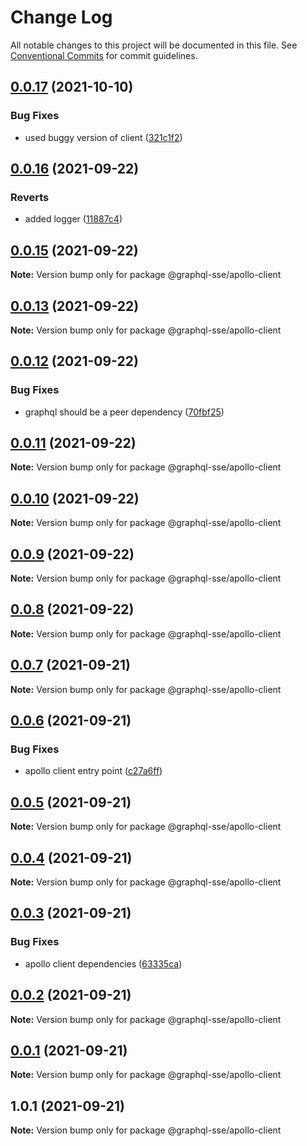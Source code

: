 # Change Log

All notable changes to this project will be documented in this file.
See [Conventional Commits](https://conventionalcommits.org) for commit guidelines.

## [0.0.17](https://github.com/faboulaws/graphql-sse/compare/@graphql-sse/apollo-client@0.0.16...@graphql-sse/apollo-client@0.0.17) (2021-10-10)


### Bug Fixes

* used buggy version of client ([321c1f2](https://github.com/faboulaws/graphql-sse/commit/321c1f28d9808d137f05218386c25eb6f901fd87))





## [0.0.16](https://github.com/faboulaws/graphql-sse/compare/@graphql-sse/apollo-client@0.0.15...@graphql-sse/apollo-client@0.0.16) (2021-09-22)


### Reverts

* added logger ([11887c4](https://github.com/faboulaws/graphql-sse/commit/11887c49882fa00f3f5af9a42dd437388fe57746))





## [0.0.15](https://github.com/faboulaws/graphql-sse/compare/@graphql-sse/apollo-client@0.0.13...@graphql-sse/apollo-client@0.0.15) (2021-09-22)

**Note:** Version bump only for package @graphql-sse/apollo-client





## [0.0.13](https://github.com/faboulaws/graphql-sse/compare/@graphql-sse/apollo-client@0.0.12...@graphql-sse/apollo-client@0.0.13) (2021-09-22)

**Note:** Version bump only for package @graphql-sse/apollo-client





## [0.0.12](https://github.com/faboulaws/graphql-sse/compare/@graphql-sse/apollo-client@0.0.11...@graphql-sse/apollo-client@0.0.12) (2021-09-22)


### Bug Fixes

* graphql should be a peer dependency ([70fbf25](https://github.com/faboulaws/graphql-sse/commit/70fbf251e7fb3f88829e7b281a184e045c177844))





## [0.0.11](https://github.com/faboulaws/graphql-sse/compare/@graphql-sse/apollo-client@0.0.10...@graphql-sse/apollo-client@0.0.11) (2021-09-22)

**Note:** Version bump only for package @graphql-sse/apollo-client





## [0.0.10](https://github.com/faboulaws/graphql-sse/compare/@graphql-sse/apollo-client@0.0.9...@graphql-sse/apollo-client@0.0.10) (2021-09-22)

**Note:** Version bump only for package @graphql-sse/apollo-client





## [0.0.9](https://github.com/faboulaws/graphql-sse/compare/@graphql-sse/apollo-client@0.0.8...@graphql-sse/apollo-client@0.0.9) (2021-09-22)

**Note:** Version bump only for package @graphql-sse/apollo-client





## [0.0.8](https://github.com/faboulaws/graphql-sse/compare/@graphql-sse/apollo-client@0.0.7...@graphql-sse/apollo-client@0.0.8) (2021-09-22)

**Note:** Version bump only for package @graphql-sse/apollo-client





## [0.0.7](https://github.com/faboulaws/graphql-sse/compare/@graphql-sse/apollo-client@0.0.6...@graphql-sse/apollo-client@0.0.7) (2021-09-21)

**Note:** Version bump only for package @graphql-sse/apollo-client





## [0.0.6](https://github.com/faboulaws/graphql-sse/compare/@graphql-sse/apollo-client@0.0.5...@graphql-sse/apollo-client@0.0.6) (2021-09-21)


### Bug Fixes

* apollo client entry point ([c27a6ff](https://github.com/faboulaws/graphql-sse/commit/c27a6ff86c3b815d6c1700a56571e46721a4440b))





## [0.0.5](https://github.com/faboulaws/graphql-sse/compare/@graphql-sse/apollo-client@0.0.4...@graphql-sse/apollo-client@0.0.5) (2021-09-21)

**Note:** Version bump only for package @graphql-sse/apollo-client





## [0.0.4](https://github.com/faboulaws/graphql-sse/compare/@graphql-sse/apollo-client@0.0.3...@graphql-sse/apollo-client@0.0.4) (2021-09-21)

**Note:** Version bump only for package @graphql-sse/apollo-client





## [0.0.3](https://github.com/faboulaws/graphql-sse/compare/@graphql-sse/apollo-client@0.0.2...@graphql-sse/apollo-client@0.0.3) (2021-09-21)


### Bug Fixes

* apollo client dependencies ([63335ca](https://github.com/faboulaws/graphql-sse/commit/63335cafc8d65aed210c48a14bcbdf9c156ef088))





## [0.0.2](https://github.com/faboulaws/graphql-sse/compare/@graphql-sse/apollo-client@0.0.1...@graphql-sse/apollo-client@0.0.2) (2021-09-21)

**Note:** Version bump only for package @graphql-sse/apollo-client





## [0.0.1](https://github.com/faboulaws/graphql-sse/compare/@graphql-sse/apollo-client@1.0.1...@graphql-sse/apollo-client@0.0.1) (2021-09-21)

**Note:** Version bump only for package @graphql-sse/apollo-client





## 1.0.1 (2021-09-21)

**Note:** Version bump only for package @graphql-sse/apollo-client
